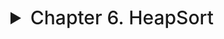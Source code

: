 

<details>
  <summary style="font-size: 30px; font-weight: 500; cursor: pointer;">Chapter 6. HeapSort</summary>

# Build Max Heap


![DSA C61](../static/DSA_c61.png)

![DSA C62](../static/DSA_c62.png)

---

# Pop Max 

![DSA C63](../static/DSA_c63.png)

---

# Max Heapify

![DSA C65](../static/DSA_c65.png)

![DSA C64](../static/DSA_c64.png)


---

# Heap Sort Algorithm
- Using the building blocks

![DSA C66](../static/DSA_c66.png)
![DSA C67](../static/DSA_c67.png)

**Note:**
- Pop Max does the `MaxHeapify()`, so calling PopMax is sufficient, whereas the sudo-code does it directly in the Algo

---

</details>